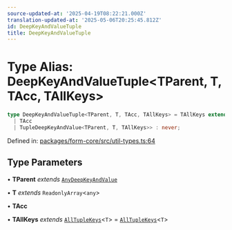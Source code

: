 ```yaml
---
source-updated-at: '2025-04-19T08:22:21.000Z'
translation-updated-at: '2025-05-06T20:25:45.812Z'
id: DeepKeyAndValueTuple
title: DeepKeyAndValueTuple
---
```


<!-- DO NOT EDIT: this page is autogenerated from the type comments -->

# Type Alias: DeepKeyAndValueTuple\<TParent, T, TAcc, TAllKeys\>

```ts
type DeepKeyAndValueTuple<TParent, T, TAcc, TAllKeys> = TAllKeys extends any ? DeepKeysAndValuesImpl<NonNullable<T[TAllKeys]>, TupleDeepKeyAndValue<TParent, T, TAllKeys>, 
  | TAcc
  | TupleDeepKeyAndValue<TParent, T, TAllKeys>> : never;
```

Defined in: [packages/form-core/src/util-types.ts:64](https://github.com/TanStack/form/blob/main/packages/form-core/src/util-types.ts#L64)

## Type Parameters

• **TParent** *extends* [`AnyDeepKeyAndValue`](../interfaces/anydeepkeyandvalue.md)

• **T** *extends* `ReadonlyArray`\<`any`\>

• **TAcc**

• **TAllKeys** *extends* [`AllTupleKeys`](alltuplekeys.md)\<`T`\> = [`AllTupleKeys`](alltuplekeys.md)\<`T`\>
